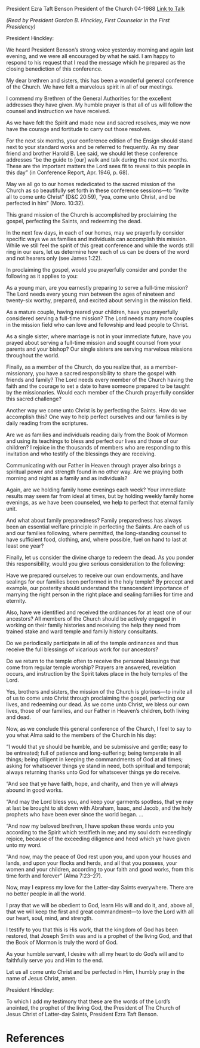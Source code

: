 President Ezra Taft Benson
President of the Church
04-1988
[Link to Talk](https://www.churchofjesuschrist.org/study/general-conference/1988/04/come-unto-christ-and-be-perfected-in-him?lang=eng)

_(Read by President Gordon B. Hinckley, First Counselor in the First Presidency)_

President Hinckley:

We heard President Benson’s strong voice yesterday morning and again last evening, and we were all encouraged by what he said. I am happy to respond to his request that I read the message which he prepared as the closing benediction of this conference.

My dear brethren and sisters, this has been a wonderful general conference of the Church. We have felt a marvelous spirit in all of our meetings.

I commend my Brethren of the General Authorities for the excellent addresses they have given. My humble prayer is that all of us will follow the counsel and instruction we have received.

As we have felt the Spirit and made new and sacred resolves, may we now have the courage and fortitude to carry out those resolves.

For the next six months, your conference edition of the Ensign should stand next to your standard works and be referred to frequently. As my dear friend and brother Harold B. Lee said, we should let these conference addresses “be the guide to [our] walk and talk during the next six months. These are the important matters the Lord sees fit to reveal to this people in this day” (in Conference Report, Apr. 1946, p. 68).

May we all go to our homes rededicated to the sacred mission of the Church as so beautifully set forth in these conference sessions—to “invite all to come unto Christ” (D&C 20:59), “yea, come unto Christ, and be perfected in him” (Moro. 10:32).

This grand mission of the Church is accomplished by proclaiming the gospel, perfecting the Saints, and redeeming the dead.

In the next few days, in each of our homes, may we prayerfully consider specific ways we as families and individuals can accomplish this mission. While we still feel the spirit of this great conference and while the words still ring in our ears, let us determine how each of us can be doers of the word and not hearers only (see James 1:22).

In proclaiming the gospel, would you prayerfully consider and ponder the following as it applies to you:

As a young man, are you earnestly preparing to serve a full-time mission? The Lord needs every young man between the ages of nineteen and twenty-six worthy, prepared, and excited about serving in the mission field.

As a mature couple, having reared your children, have you prayerfully considered serving a full-time mission? The Lord needs many more couples in the mission field who can love and fellowship and lead people to Christ.

As a single sister, where marriage is not in your immediate future, have you prayed about serving a full-time mission and sought counsel from your parents and your bishop? Our single sisters are serving marvelous missions throughout the world.

Finally, as a member of the Church, do you realize that, as a member-missionary, you have a sacred responsibility to share the gospel with friends and family? The Lord needs every member of the Church having the faith and the courage to set a date to have someone prepared to be taught by the missionaries. Would each member of the Church prayerfully consider this sacred challenge?

Another way we come unto Christ is by perfecting the Saints. How do we accomplish this? One way to help perfect ourselves and our families is by daily reading from the scriptures.

Are we as families and individuals reading daily from the Book of Mormon and using its teachings to bless and perfect our lives and those of our children? I rejoice in the thousands of members who are responding to this invitation and who testify of the blessings they are receiving.

Communicating with our Father in Heaven through prayer also brings a spiritual power and strength found in no other way. Are we praying both morning and night as a family and as individuals?

Again, are we holding family home evenings each week? Your immediate results may seem far from ideal at times, but by holding weekly family home evenings, as we have been counseled, we help to perfect that eternal family unit.

And what about family preparedness? Family preparedness has always been an essential welfare principle in perfecting the Saints. Are each of us and our families following, where permitted, the long-standing counsel to have sufficient food, clothing, and, where possible, fuel on hand to last at least one year?

Finally, let us consider the divine charge to redeem the dead. As you ponder this responsibility, would you give serious consideration to the following:

Have we prepared ourselves to receive our own endowments, and have sealings for our families been performed in the holy temple? By precept and example, our posterity should understand the transcendent importance of marrying the right person in the right place and sealing families for time and eternity.

Also, have we identified and received the ordinances for at least one of our ancestors? All members of the Church should be actively engaged in working on their family histories and receiving the help they need from trained stake and ward temple and family history consultants.

Do we periodically participate in all of the temple ordinances and thus receive the full blessings of vicarious work for our ancestors?

Do we return to the temple often to receive the personal blessings that come from regular temple worship? Prayers are answered, revelation occurs, and instruction by the Spirit takes place in the holy temples of the Lord.

Yes, brothers and sisters, the mission of the Church is glorious—to invite all of us to come unto Christ through proclaiming the gospel, perfecting our lives, and redeeming our dead. As we come unto Christ, we bless our own lives, those of our families, and our Father in Heaven’s children, both living and dead.

Now, as we conclude this general conference of the Church, I feel to say to you what Alma said to the members of the Church in his day:

“I would that ye should be humble, and be submissive and gentle; easy to be entreated; full of patience and long-suffering; being temperate in all things; being diligent in keeping the commandments of God at all times; asking for whatsoever things ye stand in need, both spiritual and temporal; always returning thanks unto God for whatsoever things ye do receive.

“And see that ye have faith, hope, and charity, and then ye will always abound in good works.

“And may the Lord bless you, and keep your garments spotless, that ye may at last be brought to sit down with Abraham, Isaac, and Jacob, and the holy prophets who have been ever since the world began. …

“And now my beloved brethren, I have spoken these words unto you according to the Spirit which testifieth in me; and my soul doth exceedingly rejoice, because of the exceeding diligence and heed which ye have given unto my word.

“And now, may the peace of God rest upon you, and upon your houses and lands, and upon your flocks and herds, and all that you possess, your women and your children, according to your faith and good works, from this time forth and forever” (Alma 7:23–27).

Now, may I express my love for the Latter-day Saints everywhere. There are no better people in all the world.

I pray that we will be obedient to God, learn His will and do it, and, above all, that we will keep the first and great commandment—to love the Lord with all our heart, soul, mind, and strength.

I testify to you that this is His work, that the kingdom of God has been restored, that Joseph Smith was and is a prophet of the living God, and that the Book of Mormon is truly the word of God.

As your humble servant, I desire with all my heart to do God’s will and to faithfully serve you and Him to the end.

Let us all come unto Christ and be perfected in Him, I humbly pray in the name of Jesus Christ, amen.

President Hinckley:

To which I add my testimony that these are the words of the Lord’s anointed, the prophet of the living God, the President of The Church of Jesus Christ of Latter-day Saints, President Ezra Taft Benson.

# References
